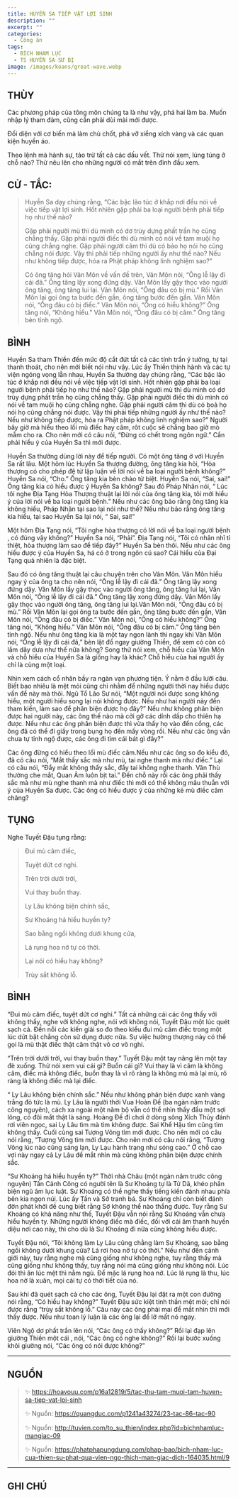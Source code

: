 ```yaml
---
title: HUYỀN SA TIẾP VẬT LỢI SINH
description: ""
excerpt: ""
categories:
  - Công án
tags:
  - BÍCH NHAM LỤC
  - TS HUYỀN SA SƯ BỊ
image: /images/koans/great-wave.webp
---
```


## THÙY

Các phương pháp của tông môn chúng ta là như vậy, phá hai làm ba. Muốn nhập lý tham đàm, cũng cần phải dùi mài mới được. 

Đối diện với cơ biến mà làm chủ chốt, phá vỡ xiềng xích vàng và các quan kiện huyền áo. 

Theo lệnh mà hành sự, tảo trừ tất cả các dấu vết. Thử nói xem, lúng túng ở chỗ nào? Thử nêu lên cho những người có mắt trên đỉnh đầu xem.

## CỬ - TẮC:

> Huyền Sa dạy chúng rằng, “Các bậc lão túc ở khắp nơi đều nói về việc tiếp vật lợi sinh. Hốt nhiên gặp phải ba loại người bệnh phải tiếp họ như thế nào? 
> 
> Gặp phải người mù thì dù mình có dơ trùy dựng phất trần họ cũng chẳng thấy. Gặp phải người điếc thì dù mình có nói về tam muội họ cũng chẳng nghe. Gặp phải người câm thì dù có bảo họ nói họ cũng chẳng nói được. Vậy thì phải tiếp những người ấy như thế nào? Nếu như không tiếp được, hóa ra Phật pháp không linh nghiệm sao?”
>
> Có ông tăng hỏi Vân Môn về vấn đề trên, Vân Môn nói, “Ông lễ lậy đi cái đã.” Ông tăng lậy xong đứng dậy. Vân Môn lấy gậy thọc vào người ông tăng, ông tăng lui lại. Vân Môn nói, “Ông đâu có bị mù.” Rồi Vân Môn lại gọi ông ta bước đến gần, ông tăng bước đến gần. Vân Môn nói, “Ông đâu có bị điếc.” Vân Môn nói, “Ông có hiểu không?” Ông tăng nói, “Không hiểu.” Vân Môn nói, “Ông đâu có bị câm.” Ông tăng bèn tỉnh ngộ.

## BÌNH

Huyền Sa tham Thiền đến mức độ cắt đứt tất cả các tính trần ý tưởng, tự tại thanh thoát, cho nên mới biết nói như vậy. Lúc ấy Thiền thịnh hành và các tự viện ngóng vọng lẫn nhau, Huyền Sa thường dạy chúng rằng, “Các bậc lão túc ở khắp nơi đều nói về việc tiếp vật lợi sinh. Hốt nhiên gặp phải ba loại người bệnh phải tiếp họ như thế nào? Gặp phải người mù thì dù mình có dơ trùy dựng phất trần họ cũng chẳng thấy. Gặp phải người điếc thì dù mình có nói về tam muội họ cũng chẳng nghe. Gặp phải người câm thì dù có boả họ nói họ cũng chẳng nói được. Vậy thì phải tiếp những người ấy như thế nào? Nếu như không tiếp được, hóa ra Phật pháp không linh nghiệm sao?” Người bây giờ mà hiểu theo lối mù điếc hay câm, rôt cuộc sẽ chẳng bao giờ mò mẫm cho ra. Cho nên mới có câu nói, “Đừng có chết trong ngôn ngữ.” Cần phải hiểu ý của Huyền Sa thì mới được.

Huyền Sa thường dùng lời này để tiếp người. Có một ông tăng ở với Huyền Sa rất lâu. Một hôm lúc Huyền Sa thượng đường, ông tăng kia hỏi, “Hòa thượng có cho phép đệ tử lập luận về lời nói về ba loại người bệnh không?” Huyền Sa nói, “Cho.” Ông tăng kia bèn chào từ biệt. Huyền Sa nói, “Sai, sai!” Ông tăng kia có hiểu được ý Huyền Sa không? Sau đó Pháp Nhãn nói, “ Lúc tôi nghe Địa Tạng Hòa Thượng thuật lại lời nói của ông tăng kia, tôi mới hiểu ý của lời nói về ba loại người bệnh.” Nếu như các ông bảo rằng ông tăng kia không hiểu, Pháp Nhãn tại sao lại nói như thế? Nếu như bảo rằng ông tăng kia hiểu, tại sao Huyền Sa lại nói, “ Sai, sai!”

Một hôm Địa Tạng nói, “Tôi nghe hòa thượng có lời nói về ba loại người bệnh , có đúng vậy không?” Huyền Sa nói, “Phải”. Địa Tạng nói, “Tôi có nhãn nhĩ tỉ thiệt, hòa thượng làm sao để tiếp đây?” Huyền Sa bèn thôi. Nếu như các ông hiểu được ý của Huyền Sa, há có ở trong ngôn cú sao? Cái hiểu của Đại Tạng quả nhiên là đặc biệt.

Sau đó có ông tăng thuật lại câu chuyện trên cho Vân Môn. Vân Môn hiểu ngay ý của ông ta cho nên nói, “Ông lễ lậy đi cái đã.” Ông tăng lậy xong đứng dậy. Vân Môn lấy gậy thọc vào người ông tăng, ông tăng lui lại, Vân Môn nói, “Ông lễ lậy đi cái đã.” Ông tăng lậy xong đứng dậy. Vân Môn lấy gậy thọc vào người ông tăng, ông tăng lui lại.Vân Môn nói, “Ông đâu có bị mù.” Rồi Vân Môn lại gọi ông ta bước đến gần, ông tăng bước đến gần, Vân Môn nói, “Ông đâu có bị điếc.” Vân Môn nói, “Ông có hiểu không?” Ông tăng nói, “Không hiểu.” Vân Môn nói, “Ông đâu có bị câm.” Ông tăng bèn tỉnh ngộ. Nếu như ông tăng kia là một tay ngon lành thì ngay khi Vân Môn nói, “Ông lễ lậy đi cái đã,” bèn lật đổ ngay giường Thiền, để xem có còn có lắm dây dưa như thế nữa không? Song thử nói xem, chỗ hiểu của Vân Môn và chỗ hiểu của Huyền Sa là giống hay là khác? Chỗ hiểu của hai người ấy chỉ là cùng một loại.

Nhìn xem cách cổ nhân bầy ra ngàn vạn phương tiện. Ý nằm ở đầu lưỡi câu. Biết bao nhiêu là mệt mỏi cũng chỉ nhằm để những người thời nay hiểu được vấn đề này mà thôi. Ngũ Tổ Lão Sư nói, “Một người nói được song không hiểu, một người hiểu song lại nói không được. Nếu như hai người này đến tham kiến, làm sao để phân biện được họ đây?” Nếu như không phân biện được hai người này, các ông thế nào mà cởi gỡ các dính dấp cho thiên hạ được. Nếu như các ông phân biện được thì vừa thấy họ vào đến cổng, các ông đã có thể đi giầy trong bụng họ đến mấy vòng rồi. Nếu như các ông vẫn chưa tự tỉnh ngộ được, các ông đi tìm cái bát gì đây?”

Các ông đừng có hiểu theo lối mù điếc câm.Nếu như các ông so đo kiểu đó, đã có câu nói, “Mắt thấy sắc mà như mù, tai nghe thanh mà như điếc.” Lại có câu nói, “Đầy mắt không thấy sắc, đầy tai không nghe thanh. Văn Thù thường che mắt, Quan Âm luôn bịt tai.” Đến chỗ này rồi các ông phải thấy sắc mà như mù nghe thanh mà như điếc thì mới có thể không mâu thuẫn với ý của Huyền Sa được. Các ông có hiểu được ý của những kẻ mù điếc câm chăng?

## TỤNG

Nghe Tuyết Đậu tụng rằng:

> Đui mù câm điếc,
>
> Tuyệt dứt cơ nghi.
>
> Trên trời dưới trời,
>
> Vui thay buồn thay.
>
> Ly Lâu không biện chính sắc,
>
> Sư Khoáng há hiểu huyền ty?
>
> Sao bằng ngồi không dưới khung cửa,
>
> Lá rụng hoa nở tự có thời.
>
> Lại nói có hiểu hay không?
>
> Trùy sắt không lỗ.

## BÌNH

“Đui mù câm điếc, tuyệt dứt cơ nghi.” Tất cả những cái các ông thấy với không thấy, nghe với không nghe, nói với không nói, Tuyết Đậu một lúc quét sạch cả. Đến nỗi các kiến giải so đo theo kiểu đui mù câm điếc trong một lúc dứt bặt chẳng còn sử dụng được nữa. Sự việc hường thượng này có thể gọi là mù thật điếc thật câm thật vô cơ vô nghi.

“Trên trời dưới trời, vui thay buồn thay.” Tuyết Đậu một tay nâng lên một tay đè xuống. Thử nói xem vui cái gì? Buồn cái gì? Vui thay là vì câm là không câm, điếc mà không điếc, buồn thay là vì rõ ràng là không mù mà lại mù, rõ ràng là không điếc mà lại điếc.

“ Ly Lâu không biện chính sắc.” Nếu như không phân biện được xanh vàng trắng đỏ tức là mù. Ly Lâu là người thời Vua Hoàn Đế (ba ngàn năm trước công nguyên), cách xa ngoài một năm bộ vẫn có thể nhìn thấy đầu một sợi lông, có đôi mắt thật là sáng. Hoàng Đế đi chơi ở dòng sông Xích Thủy đánh rơi viên ngọc, sai Ly Lâu tìm mà tìm không được. Sai Khế Hậu tìm cũng tìm không thấy. Cuối cùng sai Tượng Võng tìm mới được. Cho nên mới có câu nói rằng, “Tượng Võng tìm mới được. Cho nên mới có câu nói rằng, “Tượng Võng lúc nào cũng sáng lạn, Ly Lạu hành trạng như sóng cao.” Ở chỗ cao vợi này ngay cả Ly Lâu để mắt nhìn mà cũng không phân biện được chính sắc.

“Sư Khoáng há hiểu huyền ty?” Thời nhà Châu (một ngàn năm trước công nguyên) Tấn Cảnh Công có người tên là Sư Khoáng tự là Tử Dã, khéo phân biện ngũ âm lục luật. Sư Khoáng có thể nghe thấy tiếng kiến đánh nhau phía bên kia ngọn núi. Lúc ấy Tấn và Sở tranh bá. Sư Khoáng chỉ còn biết đánh đờn phát khởi đề cung biết rằng Sở không thể nào thắng được. Tuy rằng Sư Khoáng có khả năng như thế, Tuyết Đậu vẫn nói rằng Sư Khoáng vẫn chưa hiểu huyền ty. Những người không điếc mà điếc, đối với cái âm thanh huyền diệu nơi cao này, thì cho dù là Sư Khoáng đi nữa cũng không hiểu được.

Tuyết Đậu nói, “Tôi không làm Ly Lâu cũng chẳng làm Sư Khoáng, sao bằng ngồi không dưới khung cửa? Lá rơi hoa nở tự có thời.” Nếu như đến cảnh giới này, tuy rằng nghe mà cũng giống như không nghe, tuy rằng thấy mà cũng giống như không thấy, tuy rằng nói mà cũng giống như không nói. Lúc đói thì ăn lúc mệt thì nằm ngủ. Để mặc lá rụng hoa nở. Lúc lá rụng là thu, lúc hoa nở là xuân, mọi cái tự có thời tiết của nó.

Sau khi đã quét sạch cả cho các ông, Tuyết Đậu lại đặt ra một con đường nói rằng, “Có hiểu hay không?” Tuyết Đậu sức kiệt tinh thần mệt mỏi; chỉ nói được rằng “trùy sắt không lỗ.” Câu này các ông phải mai để mắt nhìn thì mới thấy được. Nếu như toan lý luận là các ông lại để lỡ mất nó ngay.

Viên Ngộ dơ phất trần lên nói, “Các ông có thấy không?” Rồi lại đạp lên giường Thiền một cái , nói, “Các ông có nghe không?” Rồi lại bước xuống khỏi giường nói, “Các ông có nói được không?”

<hr class="blog-rule" />

## NGUỒN

> ✨ https://hoavouu.com/p16a12819/5/tac-thu-tam-muoi-tam-huyen-sa-tiep-vat-loi-sinh
>
> ✨ Nguồn: https://quangduc.com/p1241a43274/23-tac-86-tac-90
>
> ✨ Nguồn: http://tuvien.com/to_su_thien/index.php?id=bichnhamluc-mangiac-09
>
> ✨ Nguồn: https://phatphapungdung.com/phap-bao/bich-nham-luc-cua-thien-su-phat-qua-vien-ngo-thich-man-giac-dich-164035.html/9

<hr class="blog-rule" />

## GHI CHÚ

[^1]: ⭐️ <a href="/masters/Xuansha-Shibei" target="_blank">🔗 TS HUYỀN SA SƯ BỊ</a>
